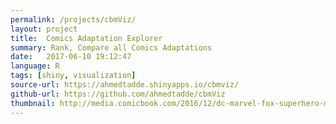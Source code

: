 ```yaml
---
permalink: /projects/cbmViz/
layout: project
title:  Comics Adaptation Explorer
summary: Rank, Compare all Comics Adaptations
date:   2017-06-10 19:12:47
language: R
tags: [shiny, visualization]
source-url: https://ahmedtadde.shinyapps.io/cbmviz/
github-url: https://github.com/ahmedtadde/cbmViz
thumbnail: http://media.comicbook.com/2016/12/dc-marvel-fox-superhero-movies-release-dates-to-2020-214973.jpg
---
```

